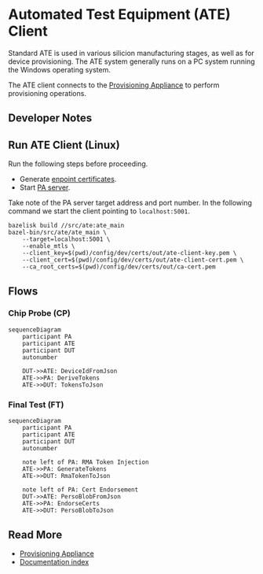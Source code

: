 # Automated Test Equipment (ATE) Client

Standard ATE is used in various silicion manufacturing stages, as well as
for device provisioning. The ATE system generally runs on a PC system running
the Windows operating system.

The ATE client connects to the [Provisioning Appliance](https://github.com/lowRISC/opentitan-provisioning/wiki/pa) to perform
provisioning operations.

## Developer Notes

## Run ATE Client (Linux)

Run the following steps before proceeding.

* Generate [enpoint certificates](https://github.com/lowRISC/opentitan-provisioning/wiki/auth#endpoint-certificates).
* Start [PA server](https://github.com/lowRISC/opentitan-provisioning/wiki/pa#start-pa-server).

Take note of the PA server target address and port number. In the following
command we start the client pointing to `localhost:5001`.

```console
bazelisk build //src/ate:ate_main
bazel-bin/src/ate/ate_main \
    --target=localhost:5001 \
    --enable_mtls \
    --client_key=$(pwd)/config/dev/certs/out/ate-client-key.pem \
    --client_cert=$(pwd)/config/dev/certs/out/ate-client-cert.pem \
    --ca_root_certs=$(pwd)/config/dev/certs/out/ca-cert.pem
```

## Flows

### Chip Probe (CP)

```mermaid
sequenceDiagram
    participant PA
    participant ATE
    participant DUT
    autonumber

    DUT->>ATE: DeviceIdFromJson
    ATE->>PA: DeriveTokens
    ATE->>DUT: TokensToJson
```

### Final Test (FT)

```mermaid
sequenceDiagram
    participant PA
    participant ATE
    participant DUT
    autonumber

    note left of PA: RMA Token Injection
    ATE->>PA: GenerateTokens
    ATE->>DUT: RmaTokenToJson

    note left of PA: Cert Endorsement
    DUT->>ATE: PersoBlobFromJson
    ATE->>PA: EndorseCerts
    ATE->>DUT: PersoBlobToJson
```

## Read More

* [Provisioning Appliance](https://github.com/lowRISC/opentitan-provisioning/wiki/pa)
* [Documentation index](https://github.com/lowRISC/opentitan-provisioning/wiki/Home)
